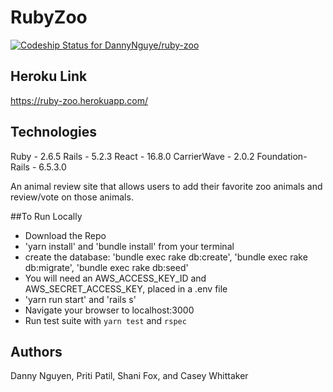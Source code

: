 # RubyZoo

[![Codeship Status for DannyNguye/ruby-zoo](https://app.codeship.com/projects/9a191a20-d1a9-0137-bb69-261d00880206/status?branch=master)](https://app.codeship.com/projects/369670)

## Heroku Link
https://ruby-zoo.herokuapp.com/

## Technologies

Ruby - 2.6.5
Rails - 5.2.3
React - 16.8.0
CarrierWave - 2.0.2
Foundation-Rails - 6.5.3.0

An animal review site that allows users to add their favorite zoo animals and review/vote on those animals.

##To Run Locally

* Download the Repo
* 'yarn install' and 'bundle install' from your terminal
* create the database: 'bundle exec rake db:create', 'bundle exec rake db:migrate', 'bundle exec rake db:seed'
* You will need an AWS_ACCESS_KEY_ID and AWS_SECRET_ACCESS_KEY, placed in a .env file
* 'yarn run start' and 'rails s'
* Navigate your browser to localhost:3000
* Run test suite with `yarn test` and `rspec`

## Authors
Danny Nguyen, Priti Patil, Shani Fox, and Casey Whittaker
